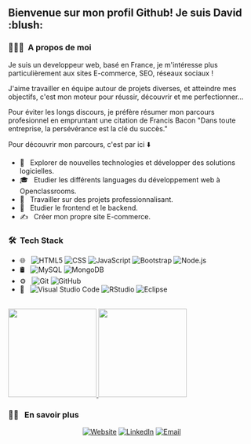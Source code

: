<h2> Bienvenue sur mon profil Github! Je suis David :blush:</h2>

<h3> 👨🏻‍💻 &nbsp;A propos de moi </h3>

Je suis un developpeur web, basé en France, je m'intéresse plus particulièrement aux sites E-commerce, SEO, réseaux sociaux !

J'aime travailler en équipe autour de projets diverses, et atteindre mes objectifs, c'est mon moteur pour réussir, découvrir et me perfectionner...

Pour éviter les longs discours, je préfère résumer mon parcours profesionnel en empruntant une citation de Francis Bacon
"Dans toute entreprise, la persévérance est la clé du succès."

Pour découvrir mon parcours, c'est par ici :arrow_down:

- 🤔 &nbsp; Explorer de nouvelles technologies et développer des solutions logicielles.
- 🎓 &nbsp; Etudier les différents languages du développement web à Openclassrooms.
- 💼 &nbsp; Travailler sur des projets professionnalisant.
- 🌱 &nbsp; Etudier le frontend et le backend.
- ✍️ &nbsp; Créer mon propre site E-commerce.

<h3> 🛠 &nbsp;Tech Stack</h3>

- 🌐 &nbsp;
  ![HTML5](https://img.shields.io/badge/-HTML5-333333?style=flat&logo=HTML5)
  ![CSS](https://img.shields.io/badge/-CSS-333333?style=flat&logo=CSS3&logoColor=1572B6)
  ![JavaScript](https://img.shields.io/badge/-JavaScript-333333?style=flat&logo=javascript)
  ![Bootstrap](https://img.shields.io/badge/-Bootstrap-333333?style=flat&logo=bootstrap&logoColor=563D7C)
  ![Node.js](https://img.shields.io/badge/-Node.js-333333?style=flat&logo=node.js)
- 🛢 &nbsp;
  ![MySQL](https://img.shields.io/badge/-MySQL-333333?style=flat&logo=mysql)
  ![MongoDB](https://img.shields.io/badge/-MongoDB-333333?style=flat&logo=mongodb)
- ⚙️ &nbsp;
  ![Git](https://img.shields.io/badge/-Git-333333?style=flat&logo=git)
  ![GitHub](https://img.shields.io/badge/-GitHub-333333?style=flat&logo=github)
- 🔧 &nbsp;
  ![Visual Studio Code](https://img.shields.io/badge/-Visual%20Studio%20Code-333333?style=flat&logo=visual-studio-code&logoColor=007ACC)
  ![RStudio](https://img.shields.io/badge/-RStudio-333333?style=flat&logo=rstudio)
  ![Eclipse](https://img.shields.io/badge/-Eclipse-333333?style=flat&logo=eclipse-ide&logoColor=2C2255)
<br/>

<a href="https://github.com/AVS1508">
  <img height="180em" src="https://github-readme-stats.vercel.app/api?username=DavidBworld&theme=buefy&show_icons=true" />
  <img height="180em" src="https://github-readme-stats.vercel.app/api/top-langs/?username=DavidBworld&theme=buefy&layout=compact" />
</a>

<br/>

<h3> 🤝🏻 &nbsp; En savoir plus </h3>

<p align="center">
<a href="https://davidbworld.github.io/visit_card/"><img alt="Website" src="https://img.shields.io/badge/Website-www.adityavsingh.com-blue?style=flat-square&logo=google-chrome"></a>
<a href="https://www.linkedin.com/in/david-boilon-07a84913b/"><img alt="LinkedIn" src="https://img.shields.io/badge/LinkedIn-Aditya%20Vikram%20Singh-blue?style=flat-square&logo=linkedin"></a>
<a href="mailto:boilon.david@gmail.com"><img alt="Email" src="https://img.shields.io/badge/Email-avsingh@umass.edu-blue?style=flat-square&logo=gmail"></a>
</p>
